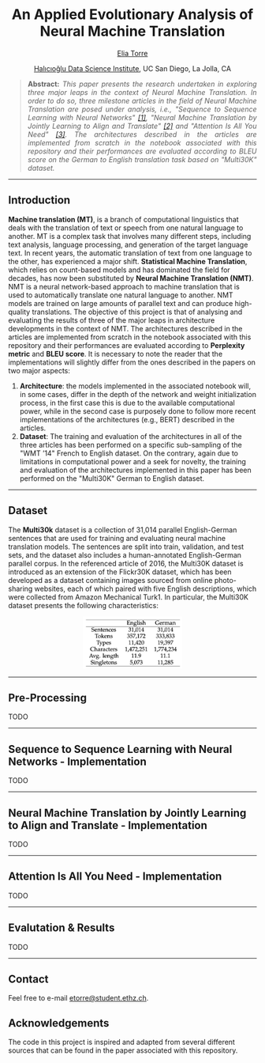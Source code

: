<h1 align="center">
An Applied Evolutionary Analysis of Neural Machine Translation</h1>

<div align="center">
  <a href="https://www.linkedin.com/in/eliatorre/">Elia Torre</a>
  <p><a href="https://datascience.ucsd.edu/">Halıcıoğlu Data Science Institute</a>, UC San Diego, La Jolla, CA</p>
</div>

>**<p align="justify"> Abstract:** *This paper presents the research undertaken in exploring three major leaps in the context of Neural Machine Translation. In order to do so, three milestone articles in the field of Neural Machine Translation are posed under analysis, i.e., "Sequence to Sequence Learning with Neural Networks" <a href="NLU Papers/Sequence to Sequence Learning with Neural Networks.pdf">[1]</a>, "Neural Machine Translation by Jointly Learning to Align and Translate" <a href="NLU Papers/Neural Machine Translation by Jointly Learning to Align and Translate.pdf">[2]</a> and "Attention Is All You Need" <a href="NLU Papers/Attention Is All You Need.pdf">[3]</a>. The architectures described in the articles are implemented from scratch in the notebook associated with this repository and their performances are evaluated according to BLEU score on the German to English translation task based on "Multi30K" dataset.*

<hr/>

## Introduction
**Machine translation (MT)**, is a branch of computational linguistics that deals with the translation of text or speech from one natural language to another. MT is a complex task that involves many different steps, including text analysis, language processing, and generation of the target language text. In recent years, the automatic translation of text from one language to the other, has experienced a major shift. **Statistical Machine Translation**, which relies on count-based models and has dominated the field for decades, has now been substituted by **Neural Machine Translation (NMT)**. NMT is a neural network-based approach to machine translation that is used to automatically translate one natural language to another. NMT models are trained on large amounts of parallel text and can produce high-quality translations. The objective of this project is that of analysing and evaluating the results of three of the major leaps in architecture developments in the context of NMT. The architectures described in the articles are implemented from scratch in the notebook associated with this repository and their performances are evaluated according to **Perplexity metric** and **BLEU score**. 
It is necessary to note the reader that the implementations will slightly differ from the ones described in the papers on two major aspects:
  1. **Architecture**: the models implemented in the associated notebook will, in some cases, differ in the depth of the network and weight initialization process, in the first case this is due to the available computational power, while in the second case is purposely done to follow more recent implementations of the architectures (e.g., BERT) described in the articles.
  2. **Dataset**: The training and evaluation of the architectures in all of the three articles has been performed on a specific sub-sampling of the "WMT ’14" French to English dataset. On the contrary, again due to limitations in computational power and a seek for novelty, the training and evaluation of the architectures implemented in this paper has been performed on the "Multi30K" German to English dataset.

<hr/>

## Dataset
The **Multi30k** dataset is a collection of 31,014 parallel English-German sentences that are used for training and evaluating neural machine translation models. The sentences are split into train, validation, and test sets, and the dataset also includes a human-annotated English-German parallel corpus. In the referenced article of 2016, the Multi30K dataset is introduced as an extension of the Flickr30K dataset, which has been developed as a dataset containing images sourced from online photo-sharing websites, each of which paired with five English descriptions, which were collected from Amazon Mechanical Turk1. In particular, the Multi30K dataset presents the following characteristics:

<div align="center">
<img src="NLU Images/dataset.png" alt="Dataset Specs" width="40%">
</div>

<hr/>

## Pre-Processing
TODO

<hr/>

## Sequence to Sequence Learning with Neural Networks - Implementation
TODO

<hr/>

## Neural Machine Translation by Jointly Learning to Align and Translate - Implementation
TODO

<hr/>

## Attention Is All You Need - Implementation
TODO

<hr/>

## Evalutation & Results
TODO

<hr/>

## Contact
Feel free to e-mail etorre@student.ethz.ch.
  
## Acknowledgements
The code in this project is inspired and adapted from several different sources that can be found in the paper associated with this repository. 

